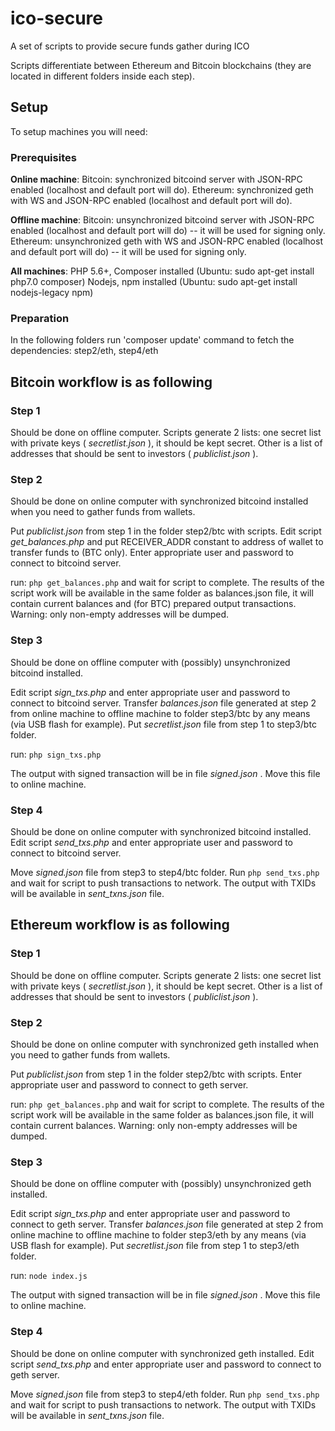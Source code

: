 # ico-secure
A set of scripts to provide secure funds gather during ICO

Scripts differentiate between Ethereum and Bitcoin blockchains (they are located in different folders inside each step).

## Setup
To setup machines you will need:

### Prerequisites

**Online machine**:
Bitcoin: synchronized bitcoind server with JSON-RPC enabled (localhost and default port will do).
Ethereum: synchronized geth with WS and JSON-RPC enabled (localhost and default port will do).

**Offline machine**:
Bitcoin: unsynchronized bitcoind server with JSON-RPC enabled (localhost and default port will do) -- it will be used for signing only.
Ethereum: unsynchronized geth with WS and JSON-RPC enabled (localhost and default port will do) -- it will be used for signing only.

**All machines**:
PHP 5.6+, Composer installed (Ubuntu: sudo apt-get install php7.0 composer)
Nodejs, npm installed (Ubuntu: sudo apt-get install nodejs-legacy npm)

### Preparation
In the following folders run 'composer update' command to fetch the dependencies:
step2/eth, step4/eth

## Bitcoin workflow is as following

### Step 1
Should be done on offline computer.
Scripts generate 2 lists: one secret list with private keys ( _secretlist.json_ ), it should be kept secret. Other is a list of addresses that should be sent to investors ( _publiclist.json_ ).

### Step 2 
Should be done on online computer with synchronized bitcoind installed when you need to gather funds from wallets.

Put _publiclist.json_ from step 1 in the folder step2/btc with scripts.
Edit script _get_balances.php_ and put RECEIVER_ADDR constant to address of wallet to transfer funds to (BTC only).
Enter appropriate user and password to connect to bitcoind server.

run: `php get_balances.php` and wait for script to complete.
The results of the script work will be available in the same folder as balances.json file, it will contain current balances and (for BTC) prepared output transactions.
Warning: only non-empty addresses will be dumped.

### Step 3
Should be done on offline computer with (possibly) unsynchronized bitcoind installed.

Edit script _sign_txs.php_ and enter appropriate user and password to connect to bitcoind server.
Transfer _balances.json_ file generated at step 2 from online machine to offline machine to folder step3/btc by any means (via USB flash for example).
Put _secretlist.json_ file from step 1 to step3/btc folder.

run: `php sign_txs.php`

The output with signed transaction will be in file _signed.json_ . Move this file to online machine.

### Step 4
Should be done on online computer with synchronized bitcoind installed.
Edit script _send_txs.php_ and enter appropriate user and password to connect to bitcoind server.

Move _signed.json_ file from step3 to step4/btc folder.
Run `php send_txs.php` and wait for script to push transactions to network.
The output with TXIDs will be available in _sent_txns.json_ file.

## Ethereum workflow is as following

### Step 1
Should be done on offline computer.
Scripts generate 2 lists: one secret list with private keys ( _secretlist.json_ ), it should be kept secret. Other is a list of addresses that should be sent to investors ( _publiclist.json_ ).

### Step 2 
Should be done on online computer with synchronized geth installed when you need to gather funds from wallets.

Put _publiclist.json_ from step 1 in the folder step2/btc with scripts.
Enter appropriate user and password to connect to geth server.

run: `php get_balances.php` and wait for script to complete.
The results of the script work will be available in the same folder as balances.json file, it will contain current balances.
Warning: only non-empty addresses will be dumped.

### Step 3
Should be done on offline computer with (possibly) unsynchronized geth installed.

Edit script _sign_txs.php_ and enter appropriate user and password to connect to geth server.
Transfer _balances.json_ file generated at step 2 from online machine to offline machine to folder step3/eth by any means (via USB flash for example).
Put _secretlist.json_ file from step 1 to step3/eth folder.

run: `node index.js`

The output with signed transaction will be in file _signed.json_ . Move this file to online machine.

### Step 4
Should be done on online computer with synchronized geth installed.
Edit script _send_txs.php_ and enter appropriate user and password to connect to geth server.

Move _signed.json_ file from step3 to step4/eth folder.
Run `php send_txs.php` and wait for script to push transactions to network.
The output with TXIDs will be available in _sent_txns.json_ file.
